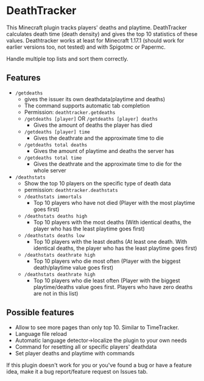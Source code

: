 # DeathTracker
This Minecraft plugin tracks players' deaths and playtime. DeathTracker calculates death time (death density) and gives the top 10 statistics of these values.
Deathtracker works at least for Minecraft 1.17.1 (should work for earlier versions too, not tested) and with Spigotmc or Papermc.

Handle multiple top lists and sort them correctly.

## Features
- `/getdeaths`
  - gives the issuer its own deathdata(playtime and deaths)
  - The command supports automatic tab completion
  - Permission: `deathtracker.getdeaths`
  - `/getdeaths [player]` OR `/getdeaths [player] deaths` 
    - Gives the amount of deaths the player has died
  - `/getdeaths [player] time`
    - Gives the deathrate and the approximate time to die
  - `/getdeaths total deaths`
    - Gives the amount of playtime and deaths the server has
  - `/getdeaths total time`
    - Gives the deathrate and the approximate time to die for the whole server
- `/deathstats`
  - Show the top 10 players on the specific type of death data
  - permission: `deathtracker.deathstats`
  - `/deathstats immortals`
    - Top 10 players who have not died (Player with the most playtime goes first)
  - `/deathstats deaths high`
    - Top 10 players with the most deaths (With identical deaths, the player who has the least playtime goes first)
  - `/deathstats deaths low`
    - Top 10 players with the least deaths (At least one death. With identical deaths, the player who has the least playtime goes first)
  - `/deathstats deathrate high` 
    - Top 10 players who die most often (Player with the biggest death/playtime value goes first)
  - `/deathstats deathrate high` 
    - Top 10 players who die least often (Player with the biggest playtime/deaths value goes first. Players who have zero deaths are not in this list)

## Possible features
- Allow to see more pages than only top 10. Similar to TimeTracker.
- Language file reload
- Automatic language detector→localize the plugin to your own needs
- Command for resetting all or specific players' deathdata
- Set player deaths and playtime with commands


If this plugin doesn't work for you or you've found a bug or have a feature idea, make it a bug report/feature request on Issues tab. 
